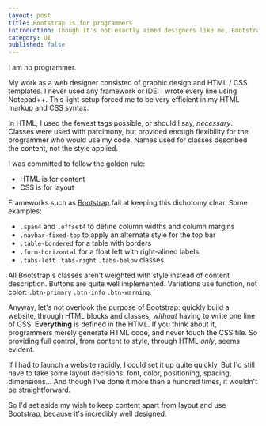 ```yaml
---
layout: post
title: Bootstrap is for programmers
introduction: Though it's not exactly aimed designers like me, Bootstrap has still much appeal.
category: UI
published: false
---
```


I am no programmer.

My work as a web designer consisted of graphic design and HTML / CSS templates. I never used any framework or IDE: I wrote every line using Notepad++. This light setup forced me to be very efficient in my HTML markup and CSS syntax.

In HTML, I used the fewest tags possible, or should I say, *necessary*. Classes were used with parcimony, but provided enough flexibility for the programmer who would use my code. Names used for classes described the content, not the style applied.

I was committed to follow the golden rule:

* HTML is for content
* CSS is for layout

Frameworks such as [Bootstrap](http://twitter.github.com/bootstrap/) fail at keeping this dichotomy clear. Some examples:

* `.span4` and `.offset4` to define column widths and column margins
* `.navbar-fixed-top` to apply an alternate style for the top bar
* `.table-bordered` for a table with borders
* `.form-horizontal` for a float left with right-alined labels
* `.tabs-left` `.tabs-right` `.tabs-below` classes

All Bootstrap's classes aren't weighted with style instead of content description. Buttons are quite well implemented. Variations use function, not color:
`.btn-primary` `.btn-info` `.btn-warning`.

Anyway, let's not overlook the purpose of Bootstrap: quickly build a website, through HTML blocks and classes, *without* having to write one line of CSS. **Everything** is defined in the HTML. If you think about it, programmers merely generate HTML code, and never touch the CSS file. So providing full control, from content to style, through HTML *only*, seems evident.

If I had to launch a website rapidly, I could set it up quite quickly. But I'd still have to take some layout decisions: font, color, positioning, spacing, dimensions... And though I've done it more than a hundred times, it wouldn't be straightforward.

So I'd set aside my wish to keep content apart from layout and use Bootstrap, because it's incredibly well designed.
